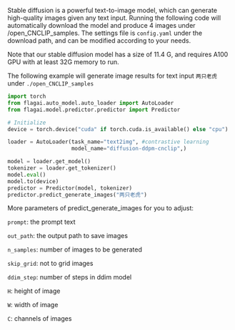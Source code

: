 Stable diffusion is a powerful text-to-image model, which can generate high-quality images given any text input. Running the following code will automatically download the model and produce 4 images under /open_CNCLIP_samples. The settings file is `config.yaml` under the download path, and can be modified according to your needs. 

Note that our stable diffusion model has a size of 11.4 G, and requires A100 GPU with at least 32G memory to run.

The following example will generate image results for text input `两只老虎` under `./open_CNCLIP_samples`

```python
import torch
from flagai.auto_model.auto_loader import AutoLoader
from flagai.model.predictor.predictor import Predictor

# Initialize 
device = torch.device("cuda" if torch.cuda.is_available() else "cpu")

loader = AutoLoader(task_name="text2img", #contrastive learning
                    model_name="diffusion-ddpm-cnclip",)

model = loader.get_model()
tokenizer = loader.get_tokenizer()
model.eval()
model.to(device)
predictor = Predictor(model, tokenizer)
predictor.predict_generate_images("两只老虎")
```

More parameters of predict_generate_images for you to adjust:


`prompt`: the prompt text

`out_path`: the output path to save images

`n_samples`: number of images to be generated

`skip_grid`: not to grid images

`ddim_step`: number of steps in ddim model

`H`: height of image

`W`: width of image

`C`: channels of images
